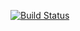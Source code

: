 [![Build Status](https://travis-ci.org/chornsby/TouristTracker.svg)](https://travis-ci.org/chornsby/TouristTracker)